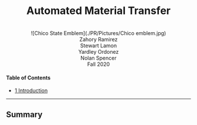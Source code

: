 <div align="center"> <h1> Automated Material Transfer </h1> <br/>
![Chico State Emblem](./PR/Pictures/Chico emblem.jpg) <br/>
 Zahory Ramirez <br/> Stewart Lamon <br/> Yardley Ordonez <br/> Nolan Spencer <br/> Fall 2020 </div>

#### Table of Contents
- [1 Introduction](#1-Introduction)

-----------------------------------------------------------------------------------------
## Summary 
